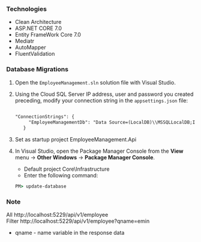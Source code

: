 ### **Technologies**
- Clean Architecture
- ASP.NET CORE 7.0
- Entity FrameWork Core 7.0
- Mediatr
- AutoMapper
- FluentValidation
  

### **Database Migrations**
1. Open the `EmployeeManagement.sln` solution file with Visual Studio.

1. Using the Cloud SQL Server IP address, user and password you created preceding, modify your connection string in the `appsettings.json` file:

   ```XML
    
   "ConnectionStrings": {
        "EmployeeManagementDb": "Data Source=(LocalDB)\\MSSQLLocalDB;Initial Catalog=employee_management;Integrated Security=True;Connect Timeout=60;TrustServerCertificate=True"
      } 
   ```
 
1. Set as startup project EmployeeManagement.Api
2. In Visual Studio, open the Package Manager Console from the **View** menu -> **Other Windows** -> **Package Manager Console**. 
   -  Default project Core\Infrastructure  
   -  Enter the following command:

   ```cmd
   PM> update-database
   ```
 ### **Note**
 All
 http://localhost:5229/api/v1/employee   
 Filter 
 http://localhost:5229/api/v1/employee?qname=emin
  - qname -  name variable in the response data
 
